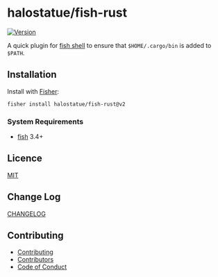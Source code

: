 # halostatue/fish-rust

[![Version][version]](https://github.com/halostatue/fish-rust/releases)

A quick plugin for [fish shell][shell] to ensure that `$HOME/.cargo/bin` is
added to `$PATH`.

## Installation

Install with [Fisher][Fisher]:

```fish
fisher install halostatue/fish-rust@v2
```

### System Requirements

- [fish][fish] 3.4+

## Licence

[MIT](./LICENCE.md)

## Change Log

[CHANGELOG](./CHANGELOG.md)

## Contributing

- [Contributing](./CONTRIBUTING.md)
- [Contributors](./CONTRIBUTORS.md)
- [Code of Conduct](./CODE_OF_CONDUCT.md)

[shell]: https://fishshell.com 'friendly interactive shell'
[version]: https://img.shields.io/github/tag/halostatue/fish-rust.svg?label=Version
[Fisher]: https://github.com/jorgebucaran/fisher
[fish]: https://github.com/fish-shell/fish-shell
